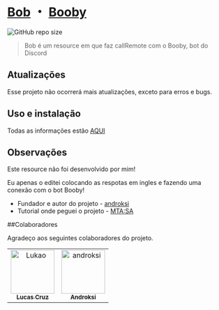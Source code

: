 # [Bob](https://github.com/lucasjcruz/bob) ・ [Booby](https://github.com/lucasjcruz/booby) 
![GitHub repo size](https://img.shields.io/github/repo-size/lucasjcruz/bob?style=for-the-badge)

> Bob é um resource em que faz callRemote com o Booby, bot do Discord

## Atualizações

Esse projeto não ocorrerá mais atualizações, exceto para erros e bugs.

## Uso e instalação

Todas as informações estão [AQUI](https://github.com/lucasjcruz/booby)

## Observações

Este resource não foi desenvolvido por mim!

Eu apenas o editei colocando as respotas em ingles e fazendo uma conexão com o bot Booby!

- Fundador e autor do projeto - [androksi](https://github.com/androksi/tutorial-mtasa-discordapp)
- Tutorial onde peguei o projeto - [MTA:SA](https://forum.mtasa.com/topic/129192-tutorial-como-executar-a%C3%A7%C3%B5es-no-mta-utilizando-um-bot-do-discord/)

##Colaboradores

Agradeço aos seguintes colaboradores do projeto.

<table>
  <tr>
    <td align="center">
      <a href="https://github.com/lucasjcruz">
        <img src="https://avatars.githubusercontent.com/u/66073564?v=4" width="100px;" alt="Lukao"/><br>
        <sub>
          <b>Lucas Cruz</b>
        </sub>
      </a>
    </td>
    <td align="center">
      <a href="https://github.com/androksi">
        <img src="https://avatars.githubusercontent.com/u/73851736?v=4" width="100px;" alt="androksi"/><br>
        <sub>
          <b>Androksi</b>
        </sub>
      </a>
    </td>
  </tr>
</table>
